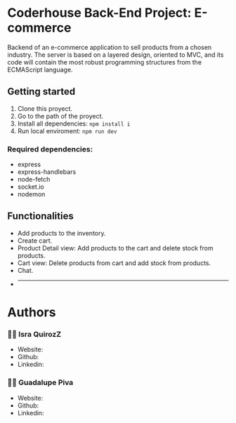 # Coderhouse Back-End Project: E-commerce

Backend of an e-commerce application to sell products from a chosen industry.
The server is based on a layered design, oriented to MVC, and its code will contain the most robust programming structures from the ECMAScript language.

## Getting started

1. Clone this proyect.
2. Go to the path of the proyect.
3. Install all dependencies: `npm install i`
4. Run local enviroment: `npm run dev`

### Required dependencies:

- express
- express-handlebars
- node-fetch
- socket.io
- nodemon

## Functionalities

- Add products to the inventory.
- Create cart.
- Product Detail view: Add products to the cart and delete stock from products.
- Cart view: Delete products from cart and add stock from products.
- Chat.
- ***

# Authors

### 🐱‍👤 Isra QuirozZ

- Website:
- Github:
- Linkedin:

### 🐱‍👤 Guadalupe Piva

- Website:
- Github:
- Linkedin:
